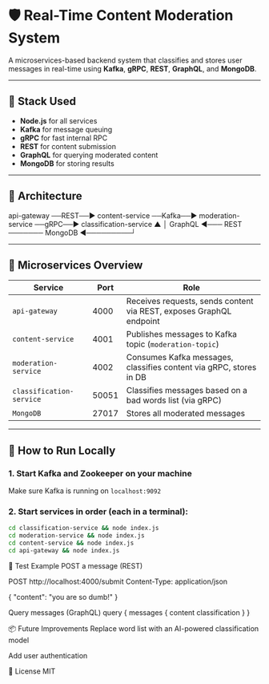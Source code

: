 # 🛡️ Real-Time Content Moderation System

A microservices-based backend system that classifies and stores user messages in real-time using **Kafka**, **gRPC**, **REST**, **GraphQL**, and **MongoDB**.

---

## 🔧 Stack Used

- **Node.js** for all services
- **Kafka** for message queuing
- **gRPC** for fast internal RPC
- **REST** for content submission
- **GraphQL** for querying moderated content
- **MongoDB** for storing results

---

## 📁 Architecture

api-gateway ──REST──▶ content-service ──Kafka──▶ moderation-service ──gRPC──▶ classification-service
▲ │
GraphQL ◀─── REST ─────── MongoDB ◀─────────┘


---

## 🧩 Microservices Overview

| Service                | Port   | Role                                                                 |
|------------------------|--------|----------------------------------------------------------------------|
| `api-gateway`          | 4000   | Receives requests, sends content via REST, exposes GraphQL endpoint |
| `content-service`      | 4001   | Publishes messages to Kafka topic (`moderation-topic`)               |
| `moderation-service`   | 4002   | Consumes Kafka messages, classifies content via gRPC, stores in DB   |
| `classification-service` | 50051 | Classifies messages based on a bad words list (via gRPC)             |
| `MongoDB`              | 27017  | Stores all moderated messages                                        |

---

## 🚀 How to Run Locally

### 1. Start Kafka and Zookeeper on your machine
Make sure Kafka is running on `localhost:9092`

### 2. Start services in order (each in a terminal):

```bash
cd classification-service && node index.js
cd moderation-service && node index.js
cd content-service && node index.js
cd api-gateway && node index.js
```

🧪 Test Example
POST a message (REST)

POST http://localhost:4000/submit
Content-Type: application/json

{
  "content": "you are so dumb!"
}


Query messages (GraphQL)
query {
  messages {
    content
    classification
  }
}


📦 Future Improvements
Replace word list with an AI-powered classification model

Add user authentication

📄 License
MIT


